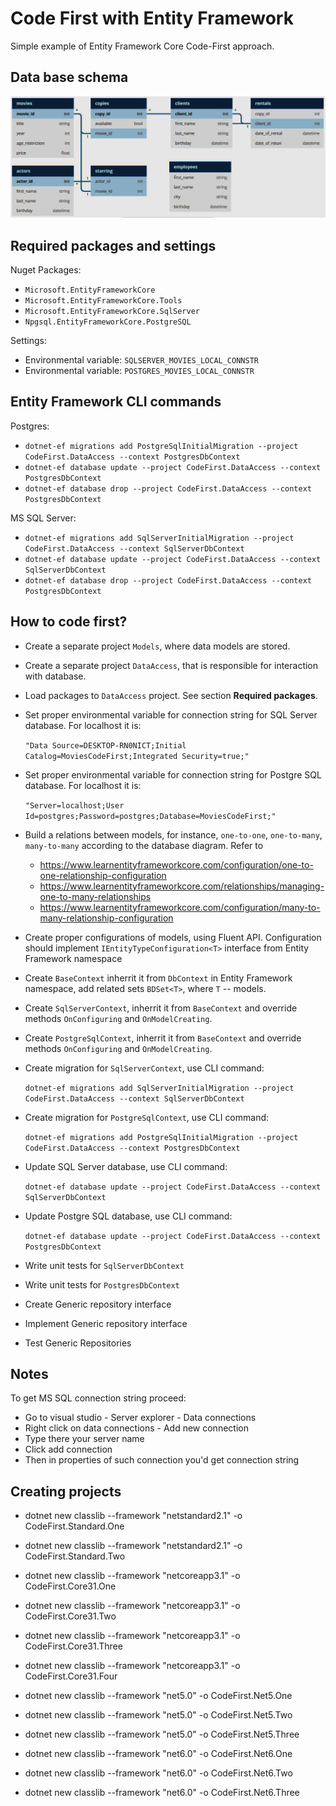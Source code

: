 # Code First with Entity Framework

Simple example of Entity Framework Core Code-First approach.

## Data base schema

![DbSchema](DbSchema.JPG?raw=true)

## Required packages and settings

Nuget Packages:
- `Microsoft.EntityFrameworkCore`
- `Microsoft.EntityFrameworkCore.Tools`
- `Microsoft.EntityFrameworkCore.SqlServer`
- `Npgsql.EntityFrameworkCore.PostgreSQL`

Settings:
- Environmental variable: `SQLSERVER_MOVIES_LOCAL_CONNSTR`
- Environmental variable: `POSTGRES_MOVIES_LOCAL_CONNSTR`

## Entity Framework CLI commands

Postgres:
- `dotnet-ef migrations add PostgreSqlInitialMigration --project CodeFirst.DataAccess --context PostgresDbContext`
- `dotnet-ef database update --project CodeFirst.DataAccess --context PostgresDbContext`
- `dotnet-ef database drop --project CodeFirst.DataAccess --context PostgresDbContext`

MS SQL Server:
- `dotnet-ef migrations add SqlServerInitialMigration --project CodeFirst.DataAccess --context SqlServerDbContext`
- `dotnet-ef database update --project CodeFirst.DataAccess --context SqlServerDbContext`
- `dotnet-ef database drop --project CodeFirst.DataAccess --context PostgresDbContext`

## How to code first?

- Create a separate project `Models`, where data models are stored.
- Create a separate project `DataAccess`, that is responsible for interaction with database.
- Load packages to `DataAccess` project. See section **Required packages**.

- Set proper environmental variable for connection string for SQL Server database. For localhost it is: 

	`"Data Source=DESKTOP-RN0NICT;Initial Catalog=MoviesCodeFirst;Integrated Security=true;"`

- Set proper environmental variable for connection string for Postgre SQL database. For localhost it is: 

	`"Server=localhost;User Id=postgres;Password=postgres;Database=MoviesCodeFirst;"`

- Build a relations between models, for instance, `one-to-one`, `one-to-many`, `many-to-many` according to the database diagram. 
	Refer to
  - https://www.learnentityframeworkcore.com/configuration/one-to-one-relationship-configuration
  - https://www.learnentityframeworkcore.com/relationships/managing-one-to-many-relationships
  - https://www.learnentityframeworkcore.com/configuration/many-to-many-relationship-configuration

- Create proper configurations of models, using Fluent API. Configuration should implement `IEntityTypeConfiguration<T>` interface from Entity Framework namespace
- Create `BaseContext` inherrit it from `DbContext` in Entity Framework namespace, add related sets `BDSet<T>`, where `T` -- models.
- Create `SqlServerContext`, inherrit it from `BaseContext` and override methods `OnConfiguring` and `OnModelCreating`.
- Create `PostgreSqlContext`, inherrit it from `BaseContext` and override methods `OnConfiguring` and `OnModelCreating`.
- Create migration for `SqlServerContext`, use CLI command: 

	`dotnet-ef migrations add SqlServerInitialMigration --project CodeFirst.DataAccess --context SqlServerDbContext`
	
- Create migration for `PostgreSqlContext`, use CLI command: 

	`dotnet-ef migrations add PostgreSqlInitialMigration --project CodeFirst.DataAccess --context PostgresDbContext`
	
- Update SQL Server database, use CLI command: 

	`dotnet-ef database update --project CodeFirst.DataAccess --context SqlServerDbContext`

- Update Postgre SQL database, use CLI command: 

	`dotnet-ef database update --project CodeFirst.DataAccess --context PostgresDbContext`

- Write unit tests for `SqlServerDbContext`
- Write unit tests for `PostgresDbContext`
- Create Generic repository interface
- Implement Generic repository interface
- Test Generic Repositories

## Notes

To get MS SQL connection string proceed:
- Go to visual studio - Server explorer - Data connections
- Right click on data connections - Add new connection
- Type there your server name
- Click add connection
- Then in properties of such connection you'd get connection string

## Creating projects

- dotnet new classlib --framework "netstandard2.1" -o CodeFirst.Standard.One
- dotnet new classlib --framework "netstandard2.1" -o CodeFirst.Standard.Two


- dotnet new classlib --framework "netcoreapp3.1" -o CodeFirst.Core31.One
- dotnet new classlib --framework "netcoreapp3.1" -o CodeFirst.Core31.Two
- dotnet new classlib --framework "netcoreapp3.1" -o CodeFirst.Core31.Three
- dotnet new classlib --framework "netcoreapp3.1" -o CodeFirst.Core31.Four

- dotnet new classlib --framework "net5.0" -o CodeFirst.Net5.One
- dotnet new classlib --framework "net5.0" -o CodeFirst.Net5.Two
- dotnet new classlib --framework "net5.0" -o CodeFirst.Net5.Three

- dotnet new classlib --framework "net6.0" -o CodeFirst.Net6.One
- dotnet new classlib --framework "net6.0" -o CodeFirst.Net6.Two
- dotnet new classlib --framework "net6.0" -o CodeFirst.Net6.Three